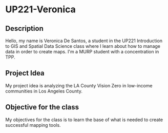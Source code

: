# UP221-Veronica
## Description
 Hello, my name is Veronica De Santos, a student in the UP221 Introduction to GIS and Spatial Data Science class where I learn about how to manage data in order to create maps. I'm a MURP student with a concentration in TPP.
## Project Idea
My project idea is analyzing the LA County Vision Zero in low-income communities in Los Angeles County.
## Objective for the class
My objectives for the class is to learn the base of what is needed to create successful mapping tools.
